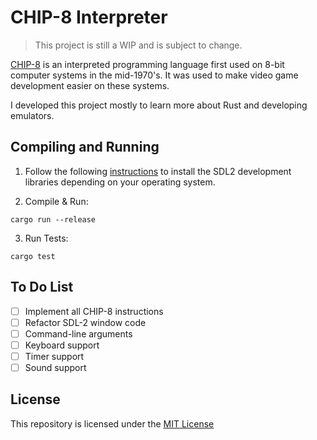 # CHIP-8 Interpreter

> This project is still a WIP and is subject to change.

[CHIP-8](https://en.wikipedia.org/wiki/CHIP-8) is an interpreted programming language first used on 8-bit computer systems in the mid-1970's. It was used to make video game development easier on these systems.

I developed this project mostly to learn more about Rust and developing emulators.

## Compiling and Running

1. Follow the following [instructions](https://github.com/Rust-SDL2/rust-sdl2#sdl20-development-libraries) to install the SDL2 development libraries depending on your operating system.

2. Compile & Run:
```
cargo run --release
```

3. Run Tests:
```
cargo test
```

## To Do List
- [ ] Implement all CHIP-8 instructions
- [ ] Refactor SDL-2 window code
- [ ] Command-line arguments
- [ ] Keyboard support
- [ ] Timer support
- [ ] Sound support

## License
This repository is licensed under the [MIT License](LICENSE.md)
